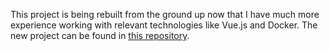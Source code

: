 This project is being rebuilt from the ground up now that I have much more experience working with relevant technologies like Vue.js and Docker. The new project can be found in [this repository](https://github.com/epm0dev/personal-website).
